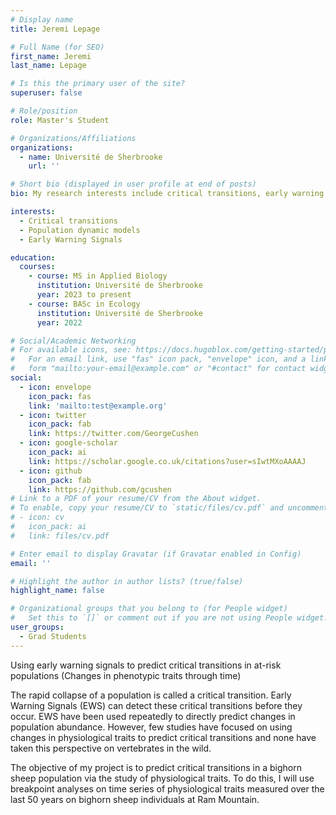 ```yaml
---
# Display name
title: Jeremi Lepage

# Full Name (for SEO)
first_name: Jeremi
last_name: Lepage

# Is this the primary user of the site?
superuser: false

# Role/position
role: Master's Student

# Organizations/Affiliations
organizations:
  - name: Université de Sherbrooke
    url: ''

# Short bio (displayed in user profile at end of posts)
bio: My research interests include critical transitions, early warning signals and traits based analysis.

interests:
  - Critical transitions
  - Population dynamic models
  - Early Warning Signals

education:
  courses:
    - course: MS in Applied Biology
      institution: Université de Sherbrooke
      year: 2023 to present
    - course: BASc in Ecology
      institution: Université de Sherbrooke
      year: 2022

# Social/Academic Networking
# For available icons, see: https://docs.hugoblox.com/getting-started/page-builder/#icons
#   For an email link, use "fas" icon pack, "envelope" icon, and a link in the
#   form "mailto:your-email@example.com" or "#contact" for contact widget.
social:
  - icon: envelope
    icon_pack: fas
    link: 'mailto:test@example.org'
  - icon: twitter
    icon_pack: fab
    link: https://twitter.com/GeorgeCushen
  - icon: google-scholar
    icon_pack: ai
    link: https://scholar.google.co.uk/citations?user=sIwtMXoAAAAJ
  - icon: github
    icon_pack: fab
    link: https://github.com/gcushen
# Link to a PDF of your resume/CV from the About widget.
# To enable, copy your resume/CV to `static/files/cv.pdf` and uncomment the lines below.
# - icon: cv
#   icon_pack: ai
#   link: files/cv.pdf

# Enter email to display Gravatar (if Gravatar enabled in Config)
email: ''

# Highlight the author in author lists? (true/false)
highlight_name: false

# Organizational groups that you belong to (for People widget)
#   Set this to `[]` or comment out if you are not using People widget.
user_groups:
  - Grad Students
---
```


Using early warning signals to predict critical transitions in at-risk populations (Changes in phenotypic traits through time)

The rapid collapse of a population is called a critical transition. Early Warning Signals (EWS) can detect these critical transitions before they occur. EWS have been used repeatedly to directly predict changes in population abundance. However, few studies have focused on using changes in physiological traits to predict critical transitions and none have taken this perspective on vertebrates in the wild. 

The objective of my project is to predict critical transitions in a bighorn sheep population via the study of physiological traits. To do this, I will use breakpoint analyses on time series of physiological traits measured over the last 50 years on bighorn sheep individuals at Ram Mountain.
